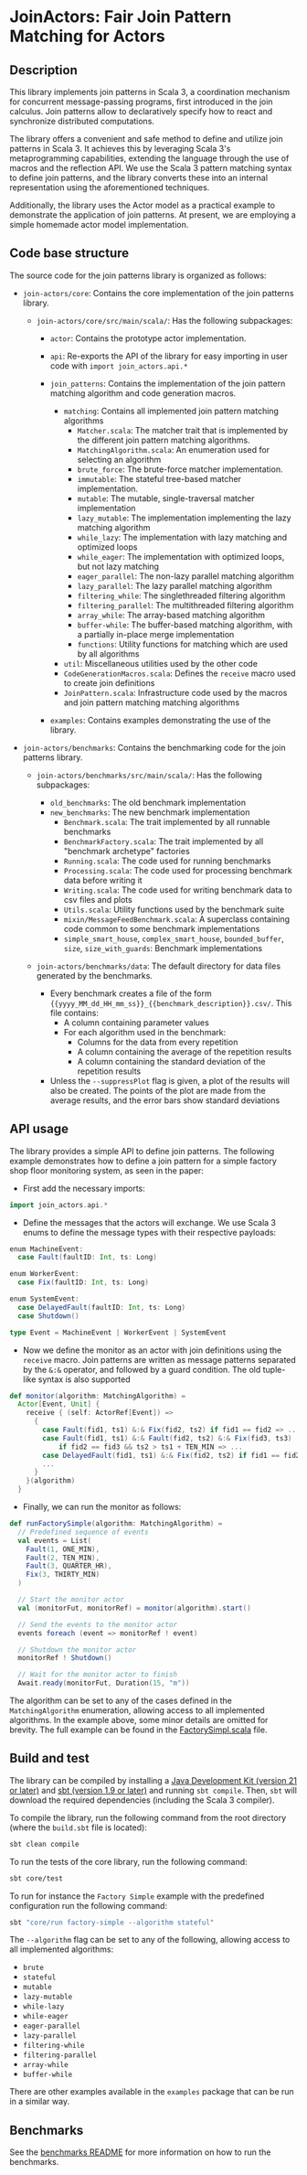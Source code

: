 # JoinActors: Fair Join Pattern Matching for Actors

## Description

This library implements join patterns in Scala 3, a coordination mechanism for
concurrent message-passing programs, first introduced in the join calculus. Join
patterns allow to declaratively specify how to react and synchronize distributed
computations.

The library offers a convenient and safe method to define and utilize join
patterns in Scala 3. It achieves this by leveraging Scala 3's metaprogramming
capabilities, extending the language through the use of macros and the
reflection API. We use the Scala 3 pattern matching syntax to define join
patterns, and the library converts these into an internal representation using
the aforementioned techniques.

Additionally, the library uses the Actor model as a practical example to
demonstrate the application of join patterns. At present, we are employing a
simple homemade actor model implementation.

## Code base structure

The source code for the join patterns library is organized as follows:

- `join-actors/core`: Contains the core implementation of the join patterns library.

  - `join-actors/core/src/main/scala/`: Has the following subpackages:

    - `actor`: Contains the prototype actor implementation.
    
    - `api`: Re-exports the API of the library for easy importing in user code with `import join_actors.api.*` 

    - `join_patterns`: Contains the implementation of the join pattern
      matching algorithm and code generation macros.
      - `matching`: Contains all implemented join pattern matching algorithms 
        - `Matcher.scala`: The matcher trait that is implemented by the
          different join pattern matching algorithms.
        - `MatchingAlgorithm.scala`: An enumeration used for selecting an algorithm
        - `brute_force`: The brute-force matcher implementation.
        - `immutable`: The stateful tree-based matcher
          implementation.
        - `mutable`: The mutable, single-traversal matcher implementation
        - `lazy_mutable`: The implementation implementing the lazy matching algorithm
        - `while_lazy`: The implementation with lazy matching and optimized loops
        - `while_eager`: The implementation with optimized loops, but not lazy matching
        - `eager_parallel`: The non-lazy parallel matching algorithm
        - `lazy_parallel`: The lazy parallel matching algorithm
        - `filtering_while`: The singlethreaded filtering algorithm
        - `filtering_parallel`: The multithreaded filtering algorithm
        - `array_while`: The array-based matching algorithm
        - `buffer-while`: The buffer-based matching algorithm, with a partially in-place merge implementation
        - `functions`: Utility functions for matching which are used by all algorithms
      - `util`: Miscellaneous utilities used by the other code
      - `CodeGenerationMacros.scala`: Defines the `receive` macro used to create join definitions
      - `JoinPattern.scala`: Infrastructure code used by the macros and join pattern matching matching algorithms 

    - `examples`: Contains examples demonstrating the use of the library.

- `join-actors/benchmarks`: Contains the benchmarking code for the join patterns library.

  - `join-actors/benchmarks/src/main/scala/`: Has the following subpackages:

    - `old_benchmarks`: The old benchmark implementation
    - `new_benchmarks`: The new benchmark implementation
      - `Benchmark.scala`: The trait implemented by all runnable benchmarks
      - `BenchmarkFactory.scala`: The trait implemented by all "benchmark archetype" factories
      - `Running.scala`: The code used for running benchmarks
      - `Processing.scala`: The code used for processing benchmark data before writing it
      - `Writing.scala`: The code used for writing benchmark data to csv files and plots
      - `Utils.scala`: Utility functions used by the benchmark suite
      - `mixin/MessageFeedBenchmark.scala`: A superclass containing code common to some benchmark implementations
      - `simple_smart_house`, `complex_smart_house`, `bounded_buffer`, `size`, `size_with_guards`: Benchmark implementations
  - `join-actors/benchmarks/data`: The default directory for data files generated by the benchmarks.
    - Every benchmark creates a file of the form `{{yyyy_MM_dd_HH_mm_ss}}_{{benchmark_description}}.csv/`. This file contains:
      - A column containing parameter values
      - For each algorithm used in the benchmark:
        - Columns for the data from every repetition
        - A column containing the average of the repetition results
        - A column containing the standard deviation of the repetition results
    - Unless the `--suppressPlot` flag is given, a plot of the results will also be created. The points of the plot are made from
      the average results, and the error bars show standard deviations

## API usage

The library provides a simple API to define join patterns. The following example
demonstrates how to define a join pattern for a simple factory shop floor
monitoring system, as seen in the paper:

- First add the necessary imports:

```scala
import join_actors.api.*
```

- Define the messages that the actors will exchange. We use Scala 3 enums to
  define the message types with their respective payloads:

```scala
enum MachineEvent:
  case Fault(faultID: Int, ts: Long)

enum WorkerEvent:
  case Fix(faultID: Int, ts: Long)

enum SystemEvent:
  case DelayedFault(faultID: Int, ts: Long)
  case Shutdown()

type Event = MachineEvent | WorkerEvent | SystemEvent
```

- Now we define the monitor as an actor with join definitions using the `receive` macro.
  Join patterns are written as message patterns separated by the `&:&` operator, and followed by a guard condition. 
  The old tuple-like syntax is also supported

```scala
def monitor(algorithm: MatchingAlgorithm) =
  Actor[Event, Unit] {
    receive { (self: ActorRef[Event]) =>
      {
        case Fault(fid1, ts1) &:& Fix(fid2, ts2) if fid1 == fid2 => ...
        case Fault(fid1, ts1) &:& Fault(fid2, ts2) &:& Fix(fid3, ts3)
            if fid2 == fid3 && ts2 > ts1 + TEN_MIN => ...
        case DelayedFault(fid1, ts1) &:& Fix(fid2, ts2) if fid1 == fid2 => ...
        ...
      }
    }(algorithm)
  }
```

- Finally, we can run the monitor as follows:

```scala
def runFactorySimple(algorithm: MatchingAlgorithm) =
  // Predefined sequence of events
  val events = List(
    Fault(1, ONE_MIN),
    Fault(2, TEN_MIN),
    Fault(3, QUARTER_HR),
    Fix(3, THIRTY_MIN)
  )

  // Start the monitor actor
  val (monitorFut, monitorRef) = monitor(algorithm).start()

  // Send the events to the monitor actor
  events foreach (event => monitorRef ! event)

  // Shutdown the monitor actor
  monitorRef ! Shutdown()

  // Wait for the monitor actor to finish
  Await.ready(monitorFut, Duration(15, "m"))
```

The algorithm can be set to any of the cases defined in the `MatchingAlgorithm` enumeration, allowing access to all implemented algorithms.
In the example above, some minor details are omitted for brevity. The full
example can be found in the [FactorySimpl.scala](core/src/main/scala/examples/FactorySimpl.scala) file.


## Build and test

The library can be compiled by installing a [Java Development Kit (version 21 or later)](https://jdk.java.net/21/) and
[sbt (version 1.9 or later)](https://www.scala-sbt.org/) and running `sbt compile`. Then, `sbt` will download the required
dependencies (including the Scala 3 compiler).

To compile the library, run the following command from the root directory (where
the `build.sbt` file is located):

```bash
sbt clean compile
```

To run the tests of the core library, run the following command:

```bash
sbt core/test
```

To run for instance the `Factory Simple` example with the predefined configuration
run the following command:

```bash
sbt "core/run factory-simple --algorithm stateful"
```

The `--algorithm` flag can be set to any of the following, allowing access to all implemented algorithms:

- `brute`
- `stateful`
- `mutable`
- `lazy-mutable`
- `while-lazy`
- `while-eager`
- `eager-parallel`
- `lazy-parallel`
- `filtering-while`
- `filtering-parallel`
- `array-while`
- `buffer-while`

There are other examples available in the `examples` package that can be run in a similar way.

## Benchmarks

See the [benchmarks README](benchmarks/README.md) for more information on how to
run the benchmarks.
